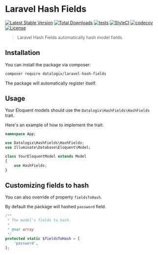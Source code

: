 # Laravel Hash Fields

[![Latest Stable Version](https://poser.pugx.org/datalogix/laravel-hash-fields/version)](https://packagist.org/packages/datalogix/laravel-hash-fields)
[![Total Downloads](https://poser.pugx.org/datalogix/laravel-hash-fields/downloads)](https://packagist.org/packages/datalogix/laravel-hash-fields)
[![tests](https://github.com/datalogix/laravel-hash-fields/workflows/tests/badge.svg)](https://github.com/datalogix/laravel-hash-fields/actions)
[![StyleCI](https://github.styleci.io/repos/419068746/shield?style=flat)](https://github.styleci.io/repos/419068746)
[![codecov](https://codecov.io/gh/datalogix/laravel-hash-fields/branch/main/graph/badge.svg)](https://codecov.io/gh/datalogix/laravel-hash-fields)
[![License](https://poser.pugx.org/datalogix/laravel-hash-fields/license)](https://packagist.org/packages/datalogix/laravel-hash-fields)

> Laravel Hash Fields automatically hash ​model fields.

## Installation

You can install the package via composer:

```bash
composer require datalogix/laravel-hash-fields
```

The package will automatically register itself.

## Usage

Your Eloquent models should use the `Datalogix\HashFields\HashFields` trait.

Here's an example of how to implement the trait:

```php
namespace App;

use Datalogix\HashFields\HashFields;
use Illuminate\Database\Eloquent\Model;

class YourEloquentModel extends Model
{
    use HashFields;
}
```

## Customizing fields to hash

You can also override of property `fieldsToHash`.

By default the package will hashed `password` field.

```php
/**
 * The model's fields to hash.
 *
 * @var array
 */
protected static $fieldsToHash = [
    'password',
];
```
